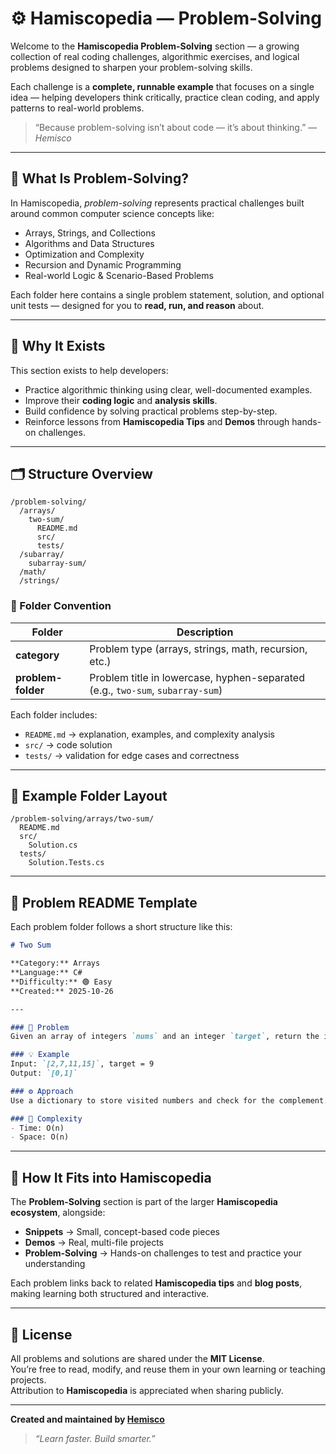 # ⚙️ Hamiscopedia — Problem-Solving

Welcome to the **Hamiscopedia Problem-Solving** section — a growing collection of real coding challenges, algorithmic exercises, and logical problems designed to sharpen your problem-solving skills.

Each challenge is a **complete, runnable example** that focuses on a single idea — helping developers think critically, practice clean coding, and apply patterns to real-world problems.

> “Because problem-solving isn’t about code — it’s about thinking.” — *Hemisco*

---

## 🧩 What Is Problem-Solving?

In Hamiscopedia, *problem-solving* represents practical challenges built around common computer science concepts like:

- Arrays, Strings, and Collections  
- Algorithms and Data Structures  
- Optimization and Complexity  
- Recursion and Dynamic Programming  
- Real-world Logic & Scenario-Based Problems  

Each folder here contains a single problem statement, solution, and optional unit tests — designed for you to **read, run, and reason** about.

---

## 🧠 Why It Exists

This section exists to help developers:
- Practice algorithmic thinking using clear, well-documented examples.  
- Improve their **coding logic** and **analysis skills**.  
- Build confidence by solving practical problems step-by-step.  
- Reinforce lessons from **Hamiscopedia Tips** and **Demos** through hands-on challenges.

---

## 🗂️ Structure Overview

```
/problem-solving/
  /arrays/
    two-sum/
      README.md
      src/
      tests/
  /subarray/
    subarray-sum/
  /math/
  /strings/
```

### 🔹 Folder Convention

| Folder | Description |
|---------|-------------|
| **category** | Problem type (arrays, strings, math, recursion, etc.) |
| **problem-folder** | Problem title in lowercase, hyphen-separated (e.g., `two-sum`, `subarray-sum`) |

Each folder includes:
- `README.md` → explanation, examples, and complexity analysis  
- `src/` → code solution  
- `tests/` → validation for edge cases and correctness  

---

## 🧾 Example Folder Layout

```
/problem-solving/arrays/two-sum/
  README.md
  src/
    Solution.cs
  tests/
    Solution.Tests.cs
```

---

## 📘 Problem README Template

Each problem folder follows a short structure like this:

```markdown
# Two Sum

**Category:** Arrays  
**Language:** C#  
**Difficulty:** 🟢 Easy  
**Created:** 2025-10-26  

---

### 🧩 Problem
Given an array of integers `nums` and an integer `target`, return the indices of the two numbers that add up to `target`.

### 💡 Example
Input: `[2,7,11,15]`, target = 9  
Output: `[0,1]`  

### ⚙️ Approach
Use a dictionary to store visited numbers and check for the complement.

### 🧠 Complexity
- Time: O(n)  
- Space: O(n)
```

---

## 🧰 How It Fits into Hamiscopedia

The **Problem-Solving** section is part of the larger **Hamiscopedia ecosystem**, alongside:

- **Snippets** → Small, concept-based code pieces  
- **Demos** → Real, multi-file projects  
- **Problem-Solving** → Hands-on challenges to test and practice your understanding  

Each problem links back to related **Hamiscopedia tips** and **blog posts**, making learning both structured and interactive.

---

## 📜 License

All problems and solutions are shared under the **MIT License**.  
You’re free to read, modify, and reuse them in your own learning or teaching projects.  
Attribution to **Hamiscopedia** is appreciated when sharing publicly.

---

**Created and maintained by [Hemisco](https://github.com/hemisco)**  
> *“Learn faster. Build smarter.”*
